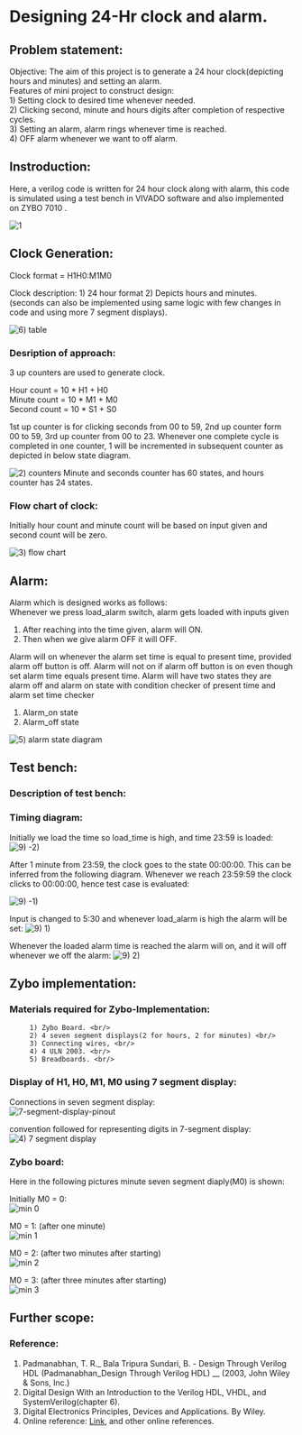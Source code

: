 # Designing 24-Hr clock and alarm.

## Problem statement:
Objective:   The aim of this project is to generate a 24 hour clock(depicting hours and minutes) and setting an alarm. <br/>
	      Features of mini project to construct design: <br/>
	      1) Setting clock to desired time whenever needed. <br/>
	      2) Clicking second, minute and hours digits after completion of respective cycles. <br/>
	      3) Setting an alarm, alarm rings whenever time is reached. <br/>
	      4) OFF alarm whenever we want to off alarm. <br/>

## Instroduction:
Here, a verilog code is written for 24 hour clock along with alarm, this code is simulated using a test bench in VIVADO software and also implemented on ZYBO 7010 .

![1](https://github.com/112101011/Designing-24Hr-clock./assets/111628378/25a07a1d-05d1-4db1-87c1-b29f5e75a686)

## Clock Generation:

Clock format = H1H0:M1M0 <br/>

Clock description:
	1) 24 hour format
	2) Depicts hours and minutes. (seconds can also be implemented using same logic with few changes in code and using more 7 segment displays).
 
![6) table](https://github.com/112101011/Designing-24Hr-clock./assets/111628378/03a9c500-2703-4bef-867b-dcddc5513314)


### Desription of approach:
3 up counters are used to generate clock. <br/>

Hour count = 10 * H1 + H0 <br/>
Minute count = 10 * M1 + M0 <br/>
Second count = 10 * S1 + S0 <br/>

1st up counter is for clicking seconds from 00 to 59, 2nd up counter form 00 to 59, 3rd up  counter from 00 to 23.
Whenever one complete cycle is completed in one counter, 1 will be incremented in subsequent counter as depicted in below state diagram.

![2) counters ](https://github.com/112101011/Designing-24Hr-clock./assets/111628378/71f58a5b-ecd1-46a0-9145-574d3913d49e)
Minute and seconds counter has 60 states, and hours counter has 24 states.

### Flow chart of clock:
Initially hour count and minute count will be based on input given and second count will be zero.

![3) flow chart](https://github.com/112101011/Designing-24Hr-clock./assets/111628378/fe05ff47-ec77-4abe-ba76-4b5997b79431)

## Alarm:
Alarm which is designed works as follows: <br/>
Whenever we press load_alarm switch, alarm gets loaded with inputs given
1) After reaching into the time given, alarm will ON.
2) Then when we give alarm OFF it will OFF.

Alarm will on whenever the alarm set time is equal to present time, provided alarm off button is off.
Alarm will not on if alarm off button is on even though set alarm time equals present time.
Alarm will have two states they are alarm off and alarm on state with condition checker of present time and alarm set time checker

1) Alarm_on state
2) Alarm_off state

![5) alarm state diagram](https://github.com/112101011/Designing-24Hr-clock./assets/111628378/2975f78d-5c97-46b6-9754-4a845eedf59a)


## Test bench:



### Description of test bench:

### Timing diagram:
Initially we load the time so load_time is high, and time 23:59 is loaded:
![9) -2)](https://github.com/112101011/Designing-24Hr-clock./assets/111628378/a3f5d4ad-2d2d-4dcc-8750-7c94b7fc3962)

After 1 minute from 23:59, the clock goes to the state 00:00:00. This can be inferred from the following diagram. Whenever we reach 23:59:59 the clock clicks to 00:00:00, hence test case is evaluated:

![9) -1)](https://github.com/112101011/Designing-24Hr-clock./assets/111628378/2235e106-dc79-41e6-a7d9-d4ae5578bf8e)


Input is changed to 5:30 and whenever load_alarm is high the alarm will be set:
![9) 1)](https://github.com/112101011/Designing-24Hr-clock./assets/111628378/d50dfea7-2dbe-40de-9cbd-98d374eca740)

Whenever the loaded alarm time is reached the alarm will on, and it will off whenever we off the alarm:
![9) 2)](https://github.com/112101011/Designing-24Hr-clock./assets/111628378/d8f2fd28-8a05-4c91-b0a8-19c7d05c2d2c)

## Zybo implementation:

### Materials required for Zybo-Implementation:
	     1) Zybo Board. <br/>
	     2) 4 seven segment displays(2 for hours, 2 for minutes) <br/>
	     3) Connecting wires, <br/>
	     4) 4 ULN 2003. <br/>
	     5) Breadboards. <br/>


### Display of H1, H0, M1, M0 using 7 segment display:

Connections in seven segment display: <br/>
![7-segment-display-pinout](https://github.com/112101011/Designing-24Hr-clock./assets/111628378/70a2fcb3-5727-45e1-b2b2-35e15217a6f8)

convention followed for representing digits in 7-segment display:
![4) 7 segment display](https://github.com/112101011/Designing-24Hr-clock./assets/111628378/0d7aae1d-60c3-4d63-9a28-486f59129ec1)

### Zybo board:
Here in the following pictures minute seven segment diaply(M0) is shown: <br/>

Initially M0 = 0: <br/>
![min 0](https://github.com/112101011/Designing-24Hr-clock./assets/111628378/f706a169-48bd-4b52-9148-61bdbad4d038)

M0 = 1: (after one minute) <br/>
![min 1](https://github.com/112101011/Designing-24Hr-clock./assets/111628378/8018e1bc-6a14-4422-b599-09da2b6ae85a)

M0 = 2: (after two minutes after starting) <br/>
![min 2](https://github.com/112101011/Designing-24Hr-clock./assets/111628378/212053eb-f0d4-4e31-ae00-9e4a9054bf1f)

M0 = 3: (after three minutes after starting) <br/>
![min 3](https://github.com/112101011/Designing-24Hr-clock./assets/111628378/c78b5603-5e7d-47d4-bed5-78437600366c)

## Further scope:

### Reference:
1) Padmanabhan, T. R._ Bala Tripura Sundari, B. - Design Through Verilog HDL (Padmanabhan_Design Through Verilog HDL) __ (2003, John Wiley & Sons, Inc.) 
2) Digital Design With an Introduction to the Verilog HDL, VHDL, and SystemVerilog(chapter 6).
3) Digital Electronics Principles, Devices and Applications. By Wiley.
4) Online reference: [Link](https://en.wikipedia.org/wiki/Clock_generator), and other online references.
